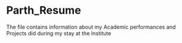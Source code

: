 # Parth_Resume
The file contains information about my Academic performances and Projects did during my stay at the Institute
